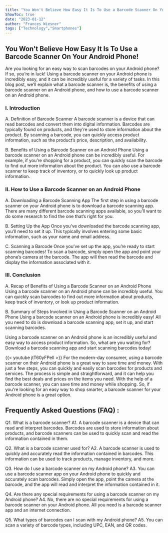 ```yaml
---
title: "You Won't Believe How Easy It Is To Use a Barcode Scanner On Your Android Phone!"
ShowToc: true 
date: "2023-01-12"
author: "Frances Wiesner" 
tags: ["Technology","Smartphones"]
---
```

## You Won't Believe How Easy It Is To Use a Barcode Scanner On Your Android Phone! 
Are you looking for an easy way to scan barcodes on your Android phone? If so, you’re in luck! Using a barcode scanner on your Android phone is incredibly easy, and it can be incredibly useful for a variety of tasks. In this blog post, we’ll explain what a barcode scanner is, the benefits of using a barcode scanner on an Android phone, and how to use a barcode scanner on an Android phone. 

### I. Introduction 
A. Definition of Barcode Scanner 
A barcode scanner is a device that can read barcodes and convert them into digital information. Barcodes are typically found on products, and they’re used to store information about the product. By scanning a barcode, you can quickly access product information, such as the product’s price, description, and availability. 

B. Benefits of Using a Barcode Scanner on an Android Phone 
Using a barcode scanner on an Android phone can be incredibly useful. For example, if you’re shopping for a product, you can quickly scan the barcode to find out more information about the product. You can also use a barcode scanner to keep track of inventory, or to quickly look up product information. 

### II. How to Use a Barcode Scanner on an Android Phone 
A. Downloading a Barcode Scanning App 
The first step in using a barcode scanner on your Android phone is to download a barcode scanning app. There are many different barcode scanning apps available, so you’ll want to do some research to find the one that’s right for you. 

B. Setting Up the App 
Once you’ve downloaded the barcode scanning app, you’ll need to set it up. This typically involves entering some basic information, such as your name and email address. 

C. Scanning a Barcode 
Once you’ve set up the app, you’re ready to start scanning barcodes! To scan a barcode, simply open the app and point your phone’s camera at the barcode. The app will then read the barcode and display the information associated with it. 

### III. Conclusion 
A. Recap of Benefits of Using a Barcode Scanner on an Android Phone 
Using a barcode scanner on an Android phone can be incredibly useful. You can quickly scan barcodes to find out more information about products, keep track of inventory, or look up product information. 

B. Summary of Steps Involved in Using a Barcode Scanner on an Android Phone 
Using a barcode scanner on an Android phone is incredibly easy! All you need to do is download a barcode scanning app, set it up, and start scanning barcodes. 

Using a barcode scanner on an Android phone is an incredibly useful and easy way to access product information. So, what are you waiting for? Download a barcode scanning app and start scanning barcodes today!

{{< youtube jtT60yFPelI >}} 
For the modern-day consumer, using a barcode scanner on their Android phone is a great way to save time and money. With just a few steps, you can quickly and easily scan barcodes for products and services. The process is simple and straightforward, and it can help you find the best deals and prices on the items you need. With the help of a barcode scanner, you can save time and money while shopping. So, if you're looking for an easy way to shop smarter, a barcode scanner for your Android phone is a great option.

## Frequently Asked Questions (FAQ) :
Q1. What is a barcode scanner?
A1. A barcode scanner is a device that can read and interpret barcodes. Barcodes are used to store information about products, and barcode scanners can be used to quickly scan and read the information contained in them.

Q2. What is a barcode scanner used for?
A2. A barcode scanner is used to quickly and accurately read the information contained in barcodes. This information can be used to track products, manage inventory, and more.

Q3. How do I use a barcode scanner on my Android phone?
A3. You can use a barcode scanner app on your Android phone to quickly and accurately scan barcodes. Simply open the app, point the camera at the barcode, and the app will read and interpret the information contained in it.

Q4. Are there any special requirements for using a barcode scanner on my Android phone?
A4. No, there are no special requirements for using a barcode scanner on your Android phone. All you need is a barcode scanner app and an internet connection.

Q5. What types of barcodes can I scan with my Android phone?
A5. You can scan a variety of barcode types, including UPC, EAN, and QR codes.


